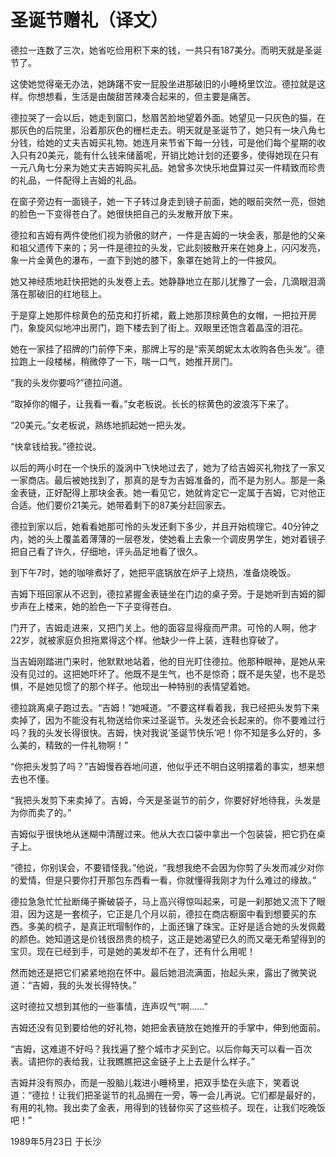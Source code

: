 # 圣诞节赠礼（译文）

德拉一连数了三次，她省吃俭用积下来的钱，一共只有187美分。而明天就是圣诞节了。

这使她觉得毫无办法，她踌躇不安一屁股坐进那破旧的小睡椅里饮泣。德拉就是这样。你想想看，生活是由酸甜苦辣凑合起来的，但主要是痛苦。

德拉哭了一会以后，她走到窗口，愁眉苦脸地望着外面。她望见一只灰色的猫，在那灰色的后院里，沿着那灰色的栅栏走去。明天就是圣诞节了，她只有一块八角七分钱，给她的丈夫吉姆买礼物。她连月来节省下每一分钱，可是他们每个星期的收入只有20美元，能有什么钱来储蓄呢，开销比她计划的还要多，使得她现在只有一元八角七分来为她丈夫吉姆购买礼品。她曾多次快乐地盘算过买一件精致而珍贵的礼品，一件配得上吉姆的礼品。

在窗子旁边有一面镜子，她一下子转过身走到镜子前面，她的眼前突然一亮，但她的脸色一下变得苍白了。她很快把自己的头发散开放下来。

德拉和吉姆有两件使他们视为骄傲的财产，一件是吉姆的一块金表，那是他的父亲和祖父遗传下来的；另一件是德拉的头发，它此刻披散开来在她身上，闪闪发亮，象一片金黄色的瀑布，一直下到她的膝下，象罩在她背上的一件披风。

她又神经质地赶快把她的头发卷上去。她静静地立在那儿犹豫了一会，几滴眼泪滴落在那破旧的红地毯上。

于是穿上她那件棕黄色的茄克和打折裙，戴上她那顶棕黄色的女帽，一把拉开房门，象旋风似地冲出房门，跑下楼去到了街上。双眼里还饱含着晶滢的泪花。

她在一家挂了招牌的门前停下来，那牌上写的是“索芙朗妮太太收购各色头发”。德拉跑上一段楼梯，稍微停了一下，喘一口气，她推开房门。

“我的头发你要吗?”德拉问道。

“取掉你的帽子，让我看一看。”女老板说。长长的棕黄色的波浪泻下来了。

“20美元。”女老板说，熟练地抓起她一把头发。

“快拿钱给我。”德拉说。

以后的两小时在一个快乐的漩涡中飞快地过去了，她为了给吉姆买礼物找了一家又一家商店。最后被她找到了，那真的是专为吉姆准备的，而不是为别人。那是一条金表链，正好配得上那块金表。她一看见它，她就肯定它一定属于吉姆，它对他正合适。他们要价21美元。她带着剩下的87美分赶回家去。

德拉到家以后，她看看她那可怜的头发还剩下多少，并且开始梳理它。40分钟之内，她的头上覆盖着薄薄的一层卷发，使她看上去象一个调皮男学生，她对着镜子把自己看了许久，仔细地，评头品足地看了很久。

到下午7时，她的咖啡煮好了，她把平底锅放在炉子上烧热，准备烧晚饭。

吉姆下班回家从不迟到，德拉紧握金表链坐在门边的桌子旁。于是她听到吉姆的脚步声在上楼来，她的脸色一下子变得苍白。

门开了，吉姆走进来，又把门关上。他的面容显得瘦而严肃。可怜的人啊，他才22岁，就被家庭负担拖累得这个样。他缺少一件上装，连鞋也穿破了。

当吉姆刚踏进门来时，他默默地站着，他的目光盯住德拉。他那种眼神，是她从来没有见过的。这把她吓坏了。他既不是生气，也不是惊奇；既不是失望，也不是恐惧，不是她见惯了的那个样子。他现出一种特别的表情望着她。

德拉跳离桌子跑过去。“吉姆！”她喊道。“不要这样看着我，我已经把头发剪下来卖掉了，因为不能没有礼物送给你来过圣诞节。头发还会长起来的。你不要难过行吗？我的头发长得很快。吉姆，快对我说‘圣诞节快乐’吧！你不知是多么好的，多么美的，精致的一件礼物啊！”

“你把头发剪了吗？”吉姆慢吞吞地问道，他似乎还不明白这明摆着的事实，想来想去也不懂。

“我把头发剪下来卖掉了。吉姆，今天是圣诞节的前夕，你要好好地待我，头发是为你而卖了的。”

吉姆似乎很快地从迷糊中清醒过来。他从大衣口袋中拿出一个包装袋，把它扔在桌子上。

“德拉，你别误会，不要错怪我。”他说，“我想我绝不会因为你剪了头发而减少对你的爱情，但是只要你打开那包东西看一看，你就懂得我刚才为什么难过的缘故。”

德拉急急忙忙扯断绳子撕破袋子，马上高兴得惊叫起来，可是一刹那她又流下了眼泪，因为这是一套梳子，它正是几个月以前，德拉在商店橱窗中看到想要买的东西。多美的梳子，是真正玳瑁制作的，上面还镶了珠宝。正好是适合她的头发佩戴的颜色。她知道这是价钱很昂贵的梳子，这正是她渴望已久的而又毫无希望得到的宝贝。现在已经到手，可是她的美发却不在了，还有什么用呢！

然而她还是把它们紧紧地抱在怀中。最后她泪流满面，抬起头来，露出了微笑说道：“吉姆，我的头发长得特快。”

这时德拉又想到其他的一些事情，连声叹气“啊......”

吉姆还没有见到要给他的好礼物，她把金表链放在她推开的手掌中，伸到他面前。

“吉姆，这难道不好吗？我找遍了整个城市才买到它。以后你每天可以看一百次表。请把你的表给我，让我瞧瞧把这金链子上上去是什么样子。”

吉姆并没有照办，而是一股脑儿栽进小睡椅里，把双手垫在头底下，笑着说道：“德拉！让我们把圣诞节的礼品搁在一旁，等一会儿再说。它们都是最好的，有用的礼物。我出卖了金表，用得到的钱替你买了这些梳子。现在，让我们吃晚饭吧！”

1989年5月23日 于长沙

